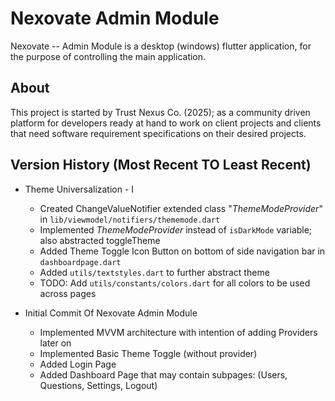 # Nexovate Admin Module

Nexovate -- Admin Module is a desktop (windows) flutter application, for the purpose of controlling the main application.

## About

This project is started by Trust Nexus Co. (2025); as a community driven platform for developers ready at hand to work on client projects and clients that need software requirement specifications on their desired projects.


## Version History (Most Recent TO Least Recent)


- Theme Universalization - I 
    - Created ChangeValueNotifier extended class "_ThemeModeProvider_" in `lib/viewmodel/notifiers/thememode.dart`
    - Implemented _ThemeModeProvider_ instead of `isDarkMode` variable; also abstracted toggleTheme
    - Added Theme Toggle Icon Button on bottom of side navigation bar in `dashboardpage.dart`
    - Added `utils/textstyles.dart` to further abstract theme
    - TODO: Add `utils/constants/colors.dart` for all colors to be used across pages

- Initial Commit Of Nexovate Admin Module
    - Implemented MVVM architecture with intention of adding Providers later on
    - Implemented Basic Theme Toggle (without provider)
    - Added Login Page
    - Added Dashboard Page that may contain subpages: (Users, Questions, Settings, Logout)

